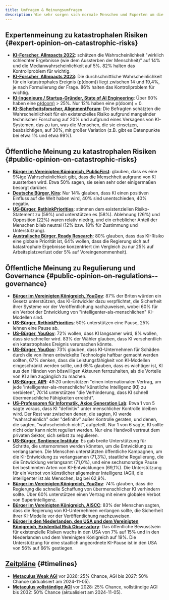 ```yaml
---
title: Umfragen & Meinungsumfragen
description: Wie sehr sorgen sich normale Menschen und Experten um die Risiken und die Regulierung von künstlicher Intelligenz?
---
```


## Expertenmeinung zu katastrophalen Risiken {#expert-opinion-on-catastrophic-risks}

- **[KI-Forscher, AIImpacts 2022](https://aiimpacts.org/2022-expert-survey-on-progress-in-ai/)**: schätzen die Wahrscheinlichkeit "wirklich schlechter Ergebnisse (wie dem Aussterben der Menschheit)" auf 14% und die Medianwahrscheinlichkeit auf 5%. 82% halten das Kontrollproblem für wichtig.
- **[KI-Forscher, AIImpacts 2023](https://wiki.aiimpacts.org/ai_timelines/predictions_of_human-level_ai_timelines/ai_timeline_surveys/2023_expert_survey_on_progress_in_ai)**: Die durchschnittliche Wahrscheinlichkeit für ein katastrophales Ereignis (p(doom)) liegt zwischen 14 und 19,4%, je nach Formulierung der Frage. 86% halten das Kontrollproblem für wichtig.
- **[KI-Ingenieure / Startup-Gründer, State of AI Engineering](https://elemental-croissant-32a.notion.site/State-of-AI-Engineering-2023-20c09dc1767f45988ee1f479b4a84135#694f89e86f9148cb855220ec05e9c631)**: Über 60% haben eine [p(doom)](/pdoom) > 25%. Nur 12% haben eine p(doom) = 0.
- **[KI-Sicherheitsforscher, AlignmentForum](https://web.archive.org/web/20221013014859/https://www.alignmentforum.org/posts/QvwSr5LsxyDeaPK5s/existential-risk-from-ai-survey-results)**: Die Befragten schätzten die Wahrscheinlichkeit für ein existenzielles Risiko aufgrund mangelnder technischer Forschung auf 20% und aufgrund eines Versagens von KI-Systemen, das zu tun, was die Menschen, die sie einsetzen, beabsichtigen, auf 30%, mit großer Variation (z.B. gibt es Datenpunkte bei etwa 1% und etwa 99%).

## Öffentliche Meinung zu katastrophalen Risiken {#public-opinion-on-catastrophic-risks}

- **[Bürger im Vereinigten Königreich, PublicFirst](https://publicfirst.co.uk/ai/)**: glauben, dass es eine 9%ige Wahrscheinlichkeit gibt, dass die Menschheit aufgrund von KI aussterben wird. Etwa 50% sagen, sie seien sehr oder einigermaßen besorgt darüber.
- **[Deutsche Bürger, Kira](https://www.zeit.de/digital/2023-04/ki-risiken-angst-umfrage-forschung-kira)**: Nur 14% glauben, dass KI einen positiven Einfluss auf die Welt haben wird, 40% sind unentschieden, 40% negativ.
- **[US-Bürger, RethinkPriorities](https://rethinkpriorities.org/publications/us-public-perception-of-cais-statement-and-the-risk-of-extinction)**: stimmen dem existenziellen Risiko-Statement zu (59%) und unterstützen es (58%). Ablehnung (26%) und Opposition (22%) waren relativ niedrig, und ein erheblicher Anteil der Menschen blieb neutral (12% bzw. 18% für Zustimmung und Unterstützung).
- **[Australische Bürger, Ready Research](https://theconversation.com/80-of-australians-think-ai-risk-is-a-global-priority-the-government-needs-to-step-up-225175)**: 80% glauben, dass das KI-Risiko eine globale Priorität ist, 64% wollen, dass die Regierung sich auf katastrophale Ergebnisse konzentriert (im Vergleich zu nur 25% auf Arbeitsplatzverlust oder 5% auf Voreingenommenheit).

## Öffentliche Meinung zu Regulierung und Governance {#public-opinion-on-regulations--governance}

- **[Bürger im Vereinigten Königreich, YouGov](https://time.com/7213096/uk-public-ai-law-poll/)**: 87% der Briten würden ein Gesetz unterstützen, das KI-Entwickler dazu verpflichtet, die Sicherheit ihrer Systeme vor der Veröffentlichung nachzuweisen, wobei 60% für ein Verbot der Entwicklung von "intelligenter-als-menschlichen" KI-Modellen sind.
- **[US-Bürger, RethinkPriorities](https://forum.effectivealtruism.org/posts/ConFiY9cRmg37fs2p/us-public-opinion-of-ai-policy-and-risk)**: 50% unterstützen eine Pause, 25% lehnen eine Pause ab.
- **[US-Bürger, YouGov](https://www.vox.com/future-perfect/2023/8/18/23836362/ai-slow-down-poll-regulation)**: 72% wollen, dass KI langsamer wird, 8% wollen, dass sie schneller wird. 83% der Wähler glauben, dass KI versehentlich ein katastrophales Ereignis verursachen könnte.
- **[US-Bürger, YouGov](https://theaipi.org/poll-shows-voters-oppose-open-sourcing-ai-models-support-regulatory-representation-on-boards-and-say-ai-risks-outweigh-benefits-2/)**: 73% glauben, dass KI-Unternehmen für Schäden durch die von ihnen entwickelte Technologie haftbar gemacht werden sollten, 67% denken, dass die Leistungsfähigkeit von KI-Modellen eingeschränkt werden sollte, und 65% glauben, dass es wichtiger ist, KI aus den Händen von böswilligen Akteuren fernzuhalten, als die Vorteile von KI allen zugänglich zu machen.
- **[US-Bürger, AIPI](https://www.politico.com/newsletters/digital-future-daily/2023/11/29/exclusive-what-people-actually-think-about-ai-00129147)**: 49:20 unterstützen "einen internationalen Vertrag, um jede 'intelligenter-als-menschliche' künstliche Intelligenz (KI) zu verbieten", 70:14 unterstützen "die Verhinderung, dass KI schnell übermenschliche Fähigkeiten erreicht".
- **[US-Professoren für Informatik, Axios Generation Lab](https://www.axios.com/2023/09/05/ai-regulations-expert-survey)**: Etwa 1 von 5 sagte voraus, dass KI "definitiv" unter menschlicher Kontrolle bleiben wird. Der Rest war zwischen denen, die sagten, KI werde "wahrscheinlich" oder "definitiv" außer Kontrolle geraten, und denen, die sagten, "wahrscheinlich nicht", aufgeteilt.
  Nur 1 von 6 sagte, KI sollte nicht oder kann nicht reguliert werden. Nur eine Handvoll vertraut dem privaten Sektor, sich selbst zu regulieren.
- **[US-Bürger, Sentience Institute](https://www.sentienceinstitute.org/aims-survey-supplement-2023)**: Es gab breite Unterstützung für Schritte, die unternommen werden könnten, um die Entwicklung zu verlangsamen. Die Menschen unterstützten öffentliche Kampagnen, um die KI-Entwicklung zu verlangsamen (71,3%), staatliche Regulierung, die die Entwicklung verlangsamt (71,0%), und eine sechsmonatige Pause bei bestimmten Arten von KI-Entwicklungen (69,1%). Die Unterstützung für ein Verbot von künstlicher allgemeiner Intelligenz (AGI), die intelligenter ist als Menschen, lag bei 62,9%.
- **[Bürger im Vereinigten Königreich, YouGov](https://inews.co.uk/news/politics/voters-deepfakes-ban-ai-intelligent-humans-2708693)**: 74% glauben, dass die Regierung die schnelle Schaffung von übermenschlicher KI verhindern sollte. Über 60% unterstützen einen Vertrag mit einem globalen Verbot von Superintelligenz.
- **[Bürger im Vereinigten Königreich, AISCC](https://aiscc.org/2023/11/01/yougov-poll-83-of-brits-demand-companies-prove-ai-systems-are-safe-before-release/)**: 83% der Menschen sagten, dass die Regierung von KI-Unternehmen verlangen sollte, die Sicherheit ihrer KI-Modelle vor der Veröffentlichung nachzuweisen.
- **[Bürger in den Niederlanden, den USA und dem Vereinigten Königreich, Existential Risk Observatory](https://www.existentialriskobservatory.org/papers_and_reports/Trends%20in%20Public%20Attitude%20Towards%20Existential%20Risk%20And%20Artificial%20Intelligence.pdf)**: Das öffentliche Bewusstsein für existenzielle Risiken wuchs in den USA von 7% auf 15% und in den Niederlanden und dem Vereinigten Königreich auf 19%. Die Unterstützung für eine staatlich angeordnete KI-Pause ist in den USA von 56% auf 66% gestiegen.

## [Zeitpläne](/timelines) {#timelines}

- **[Metaculus Weak AGI](https://www.metaculus.com/questions/3479/date-weakly-general-ai-is-publicly-known/)** vor 2026: 25% Chance, AGI bis 2027: 50% Chance (aktualisiert am 2024-11-05).
- **[Metaculus vollständige AGI](https://www.metaculus.com/questions/5121/date-of-artificial-general-intelligence/)** vor 2028: 25% Chance, vollständige AGI bis 2032: 50% Chance (aktualisiert am 2024-11-05).
